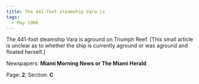 ```yaml
---  
title: The 441-foot steamship Vara is  
tags:  
  - May 1966  
---  
```

  
The 441-foot steamship Vara is aground on Triumph Reef. [This small article is unclear as to whether the ship is currently aground or was aground and floated herself.]  
  
Newspapers: **Miami Morning News or The Miami Herald**  
  
Page: **2**, Section: **C** 
